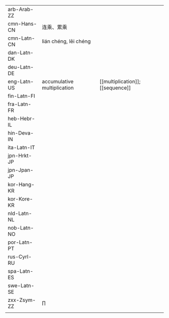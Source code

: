 | | | |
|-|-|-|
| arb-Arab-ZZ |  |  |
| cmn-Hans-CN | 连乘、累乘 |  |
| cmn-Latn-CN | lián chéng, lěi chéng |  |
| dan-Latn-DK |  |  |
| deu-Latn-DE |  |  |
| eng-Latn-US | accumulative multiplication | [[multiplication]]; [[sequence]] |
| fin-Latn-FI |  |  |
| fra-Latn-FR |  |  |
| heb-Hebr-IL |  |  |
| hin-Deva-IN |  |  |
| ita-Latn-IT |  |  |
| jpn-Hrkt-JP |  |  |
| jpn-Jpan-JP |  |  |
| kor-Hang-KR |  |  |
| kor-Kore-KR |  |  |
| nld-Latn-NL |  |  |
| nob-Latn-NO |  |  |
| por-Latn-PT |  |  |
| rus-Cyrl-RU |  |  |
| spa-Latn-ES |  |  |
| swe-Latn-SE |  |  |
| zxx-Zsym-ZZ | ∏ |  |
|  |  |  |
